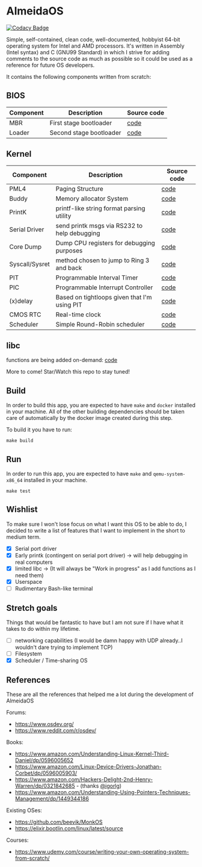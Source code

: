 # AlmeidaOS
[![Codacy Badge](https://app.codacy.com/project/badge/Grade/1750dfde498946ba8fb8a113c49a5ac7)](https://www.codacy.com/gh/PauloMigAlmeida/AlmeidaOS/dashboard?utm_source=github.com&amp;utm_medium=referral&amp;utm_content=PauloMigAlmeida/AlmeidaOS&amp;utm_campaign=Badge_Grade)


Simple, self-contained, clean code, well-documented, hobbyist 64-bit operating system for Intel and AMD processors. It's written in Assembly (Intel syntax) and C (GNU99 Standard) in which I strive for adding comments to the source code as much as possible so it could be used as a reference for future OS developers.

It contains the following components written from scratch:

## BIOS
| Component | Description | Source code |
| --- | ----------- | ----------- |
| MBR | First stage bootloader | [code](src/boot/mbr.asm) |
| Loader | Second stage bootloader | [code](src/boot/loader.asm) |


## Kernel
| Component | Description | Source code |
| --- | ----------- | ----------- |
| PML4 | Paging Structure | [code](src/kernel/mm/page.c) |
| Buddy | Memory allocator System | [code](src/kernel/mm/buddy.c) |
| PrintK | printf-like string format parsing utility | [code](src/kernel/lib/printk.c) |
| Serial Driver | send printk msgs via RS232 to help debugging | [code](src/kernel/device/serial.c) |
| Core Dump | Dump CPU registers for debugging purposes  | [code](src/kernel/debug/coredump.c) |
| Syscall/Sysret | method chosen to jump to Ring 3 and back | [code](src/kernel/syscall) |
| PIT | Programmable Interval Timer | [code](src/kernel/arch/pit.c) |
| PIC | Programmable Interrupt Controller | [code](src/kernel/arch/pic.c) |
| (x)delay | Based on tightloops given that I'm using PIT | [code](src/kernel/time/delay.c) |
| CMOS RTC | Real-time clock | [code](src/kernel/arch/cmos.c) |
| Scheduler | Simple Round-Robin scheduler | [code](src/kernel/task/scheduler.c) |

## libc
functions are being added on-demand:  [code](src/libc)

More to come! Star/Watch this repo to stay tuned!

## Build
In order to build this app, you are expected to have `make` and `docker` installed in your machine. All of the other building dependencies should be taken care of automatically by the docker image created during this step.

To build it you have to run:

```{shell}
make build
```

## Run
In order to run this app, you are expected to have `make` and `qemu-system-x86_64` installed in your machine.

```{shell}
make test
```

## Wishlist
To make sure I won't lose focus on what I want this OS to be able to do, I decided to write a list of features
that I want to implement in the short to medium term.

- [X] Serial port driver
- [X] Early printk (contingent on serial port driver) -> will help debugging in real computers
- [X] limited libc -> (It will always be "Work in progress" as I add functions as I need them)
- [X] Userspace
- [ ] Rudimentary Bash-like terminal

## Stretch goals
Things that would be fantastic to have but I am not sure if I have what it takes to do within my lifetime.

- [ ] networking capabilities (I would be damn happy with UDP already..I wouldn't dare trying to implement TCP)
- [ ] Filesystem
- [X] Scheduler / Time-sharing OS

## References
These are all the references that helped me a lot during the development of AlmeidaOS

Forums:
- https://www.osdev.org/
- https://www.reddit.com/r/osdev/

Books:
- https://www.amazon.com/Understanding-Linux-Kernel-Third-Daniel/dp/0596005652
- https://www.amazon.com/Linux-Device-Drivers-Jonathan-Corbet/dp/0596005903/
- https://www.amazon.com/Hackers-Delight-2nd-Henry-Warren/dp/0321842685 - (thanks [@igorlg](https://github.com/igorlg))
- https://www.amazon.com/Understanding-Using-Pointers-Techniques-Management/dp/1449344186 

Existing OSes:
- https://github.com/beevik/MonkOS
- https://elixir.bootlin.com/linux/latest/source

Courses:
- https://www.udemy.com/course/writing-your-own-operating-system-from-scratch/
